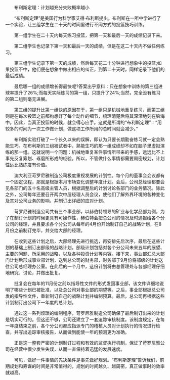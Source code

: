 　　布利斯定理：计划越充分失败概率越小

　　“布利斯定理”是美国行为科学家艾得·布利斯提出。布利斯在一所中学进行了一个实验，让三组学生在二十天的时间里进行不同方式的投篮技巧训练。

　　第一组学生在二十天内每天练习投篮，把第一天和最后一天的成绩记录下来。

　　第二组学生也记录下第一天和最后一天的成绩，但是在这二十天内不做任何练习。

　　第三组学生记录下第一天的成绩，然后每天花二十分钟进行想象中的投篮;如果投篮不中，他们便在想象中做出相应的纠正，到第二十天时，同样记录下他们的最后成绩。

　　最后哪一组的成绩增长得最快呢?答案出乎意料：只在想象中训练的第三组进球率提升了26%;而每天实际练习的第一组，只提升了24%;当然，完全没有练习的第二组则毫无进展。

　　第三组的提升比第一组快的原因在于，第一组只是机械地重复练习，而第三组则是在每次投篮之前都构想好了每个动作的细节，梳理清楚后将其深深地刻在脑海中。因此，当真正投篮的时候，就会得心应手。这就是所谓的“布利斯定理”：“用较多的时间为一次工作做计划，做这项工作所用的总时间就会减少。”

　　布利斯实验打破了一个长久以来的误解，即认为只要长期勤奋练习就一定会熟能生巧。在布利斯的三组被试者中，熟能生巧的那一组成绩却不如在脑子里虚拟演练的那一组。这就说明一个问题：机械地重复某件事情所带来的手感，远远比不上事先反复筹划、琢磨所形成的经验。所以，不管做什么事情都需要周密规划，计划性远比熟练度有价值。

　　澳大利亚苛罗尼雅制造公司极度重视发展的计划性。每个月的董事会会议都有一个固定议程，那就是根据本月市场变化调整年度计划。会后，公司总经理都要会见各部门的五十名高级主管人员，根据调整后的计划讨论各部门的业务情况。除此之外，公司每年还要召开两次中层经理人员会议，使他们了解外界环境的各种变化及其对公司业务的影响，并制订出详细的应对计划。

　　苛罗尼雅制造公司共有三个事业部，以赫伯特领导的矿业与化学品部为例，为了在制订计划的时候更具有可操作性，赫伯特会把总公司的情况及时通报给各个分公司的经理，并且要求各个分公司从每年的4月份开始制订自己的战略计划，在8月份之前制订完毕，并交给大部的经理。

　　在收到这些计划之后，大部经理先进行挑选，再安排先后次序，最后在这些计划的基础上制订出部级的战略计划。部级计划包括对各个分公司未来五年的展望、主要的问题、所采用的战略，以及各种投资计划等内容。接下来，事业部汇总大部门计划后形成事业部计划，送到总公司的财务部，财务部于9月份将部级的计划送往公司总经理办公室。在此后的一个月中，这份计划将由总管理处与各部经理仔细地研究、讨论，并做出批复。

　　批复会在每年的11月份之前以指导性文件的形式发回事业部，该文件详细地说明了哪些计划已被批准，以及总公司对事业部的期望等。之后，事业部根据总公司发的指导性文件，重新制订自己的战略计划并编制预算。最后，总公司再根据这些计划制订出公司下一年度的总计划。

　　通过这一系列烦琐的编制程序，苛罗尼雅制造公司确保了最后制订出来的计划是切实可行的。但这还不够，公司还建立了一套追踪审核制度。该制度规定，在每一年度结束之前，各个分公司都应指派专门的稽核人员对计划执行的情况进行检查，并写出追踪审核报告，从而做到能使一年的预测更为准确。

　　正是这一整套严密的计划制订过程和有效的监督执行机制，保证了苛罗尼雅公司在经营中很少发生失误，从而一直保持着迅猛的发展速度。

　　可见，做好一件事情的先决条件是事先做好规划。“布利斯定理”告诉我们，前期规划和筹谋的时间是非常值得的，规划的时间越久、越周密，真正做事时的效率就越高。